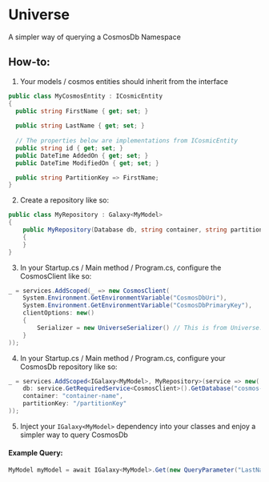 # Universe
A simpler way of querying a CosmosDb Namespace

## How-to:
1. Your models / cosmos entities should inherit from the interface
```csharp
public class MyCosmosEntity : ICosmicEntity
{
  public string FirstName { get; set; }
  
  public string LastName { get; set; }
  
  // The properties below are implementations from ICosmicEntity
  public string id { get; set; }
  public DateTime AddedOn { get; set; }
  public DateTime ModifiedOn { get; set; }

  public string PartitionKey => FirstName;
}
```

2. Create a repository like so:
```csharp
public class MyRepository : Galaxy<MyModel>
{
    public MyRepository(Database db, string container, string partitionKey) : base(db, container, partitionKey)
    {
    }
}
```

3. In your Startup.cs / Main method / Program.cs, configure the CosmosClient like so:
```csharp
_ = services.AddScoped(_ => new CosmosClient(
    System.Environment.GetEnvironmentVariable("CosmosDbUri"),
    System.Environment.GetEnvironmentVariable("CosmosDbPrimaryKey"),
    clientOptions: new()
    {
        Serializer = new UniverseSerializer() // This is from Universe.Options
    }
));
```

4. In your Startup.cs / Main method / Program.cs, configure your CosmosDb repository like so:
```csharp
_ = services.AddScoped<IGalaxy<MyModel>, MyRepository>(service => new(
    db: service.GetRequiredService<CosmosClient>().GetDatabase("cosmos-database"),
    container: "container-name",
    partitionKey: "/partitionKey"
));
```

5. Inject your `IGalaxy<MyModel>` dependency into your classes and enjoy a simpler way to query CosmosDb

#### Example Query:
```csharp
MyModel myModel = await IGalaxy<MyModel>.Get(new QueryParameter("LastName", "last name value", DbType.String));
```
